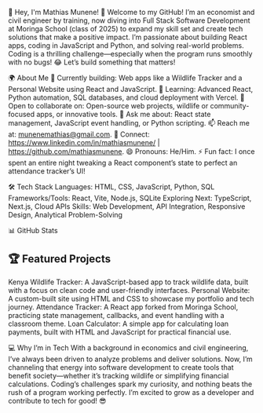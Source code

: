 👋 Hey, I'm Mathias Munene! 🚀
Welcome to my GitHub! I’m an economist and civil engineer by training, now diving into Full Stack Software Development at Moringa School (class of 2025) to expand my skill set and create tech solutions that make a positive impact. I’m passionate about building React apps, coding in JavaScript and Python, and solving real-world problems. Coding is a thrilling challenge—especially when the program runs smoothly with no bugs! 😂 Let’s build something that matters!

🌍 About Me
🔭 Currently building: Web apps like a Wildlife Tracker and a Personal Website using React and JavaScript.
🌱 Learning: Advanced React, Python automation, SQL databases, and cloud deployment with Vercel.
👯 Open to collaborate on: Open-source web projects, wildlife or community-focused apps, or innovative tools.
💬 Ask me about: React state management, JavaScript event handling, or Python scripting.
📫 Reach me at: munenemathias@gmail.com.
🔗 Connect: https://www.linkedin.com/in/mathiasmunene/ | https://github.com/mathiasmunene.
😄 Pronouns: He/Him.
⚡ Fun fact: I once spent an entire night tweaking a React component’s state to perfect an attendance tracker’s UI!

🛠️ Tech Stack
Languages: HTML, CSS, JavaScript, Python, SQL
Frameworks/Tools: React, Vite, Node.js, SQLite
Exploring Next: TypeScript, Next.js, Cloud APIs
Skills: Web Development, API Integration, Responsive Design, Analytical Problem-Solving

📊 GitHub Stats

## 🏆 Featured Projects
Kenya Wildlife Tracker: A JavaScript-based app to track wildlife data, built with a focus on clean code and user-friendly interfaces.
Personal Website: A custom-built site using HTML and CSS to showcase my portfolio and tech journey.
Attendance Tracker: A React app forked from Moringa School, practicing state management, callbacks, and event handling with a classroom theme.
Loan Calculator: A simple app for calculating loan payments, built with HTML and JavaScript for practical financial use.

💻 Why I’m in Tech
With a background in economics and civil engineering, I’ve always been driven to analyze problems and deliver solutions. Now, I’m channeling that energy into software development to create tools that benefit society—whether it’s tracking wildlife or simplifying financial calculations. Coding’s challenges spark my curiosity, and nothing beats the rush of a program working perfectly. I’m excited to grow as a developer and contribute to tech for good! 😎
